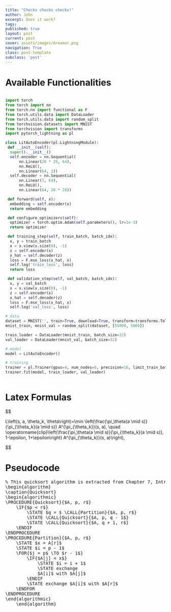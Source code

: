 ```yaml
---
title: "Checks checks checks!"
author: John
excerpt: Does it work?
tags:
published: true
layout: post
current: post
cover: assets/images/dreamer.png
navigation: True
class: post-template
subclass: 'post'
---
```


# Available Functionalities

```python

import torch
from torch import nn
from torch.nn import functional as F
from torch.utils.data import DataLoader
from torch.utils.data import random_split
from torchvision.datasets import MNIST
from torchvision import transforms
import pytorch_lightning as pl

class LitAutoEncoder(pl.LightningModule):
 def __init__(self):
  super().__init__()
  self.encoder = nn.Sequential(
      nn.Linear(28 * 28, 64),
      nn.ReLU(),
      nn.Linear(64, 3))
  self.decoder = nn.Sequential(
      nn.Linear(3, 64),
      nn.ReLU(),
      nn.Linear(64, 28 * 28))

 def forward(self, x):
  embedding = self.encoder(x)
  return embedding

 def configure_optimizers(self):
  optimizer = torch.optim.Adam(self.parameters(), lr=1e-3)
  return optimizer

 def training_step(self, train_batch, batch_idx):
  x, y = train_batch
  x = x.view(x.size(0), -1)
  z = self.encoder(x)    
  x_hat = self.decoder(z)
  loss = F.mse_loss(x_hat, x)
  self.log('train_loss', loss)
  return loss

 def validation_step(self, val_batch, batch_idx):
  x, y = val_batch
  x = x.view(x.size(0), -1)
  z = self.encoder(x)
  x_hat = self.decoder(z)
  loss = F.mse_loss(x_hat, x)
  self.log('val_loss', loss)

# data
dataset = MNIST('', train=True, download=True, transform=transforms.ToTensor())
mnist_train, mnist_val = random_split(dataset, [55000, 5000])

train_loader = DataLoader(mnist_train, batch_size=32)
val_loader = DataLoader(mnist_val, batch_size=32)

# model
model = LitAutoEncoder()

# training
trainer = pl.Trainer(gpus=4, num_nodes=8, precision=16, limit_train_batches=0.5)
trainer.fit(model, train_loader, val_loader)
    
```

# Latex Formulas

$$

L\left(s, a, \theta_k, \theta\right)=\min \left(\frac{\pi_\theta(a \mid s)}{\pi_{\theta_k}(a \mid s)} A^{\pi_{\theta_k}}(s, a), \quad \operatorname{clip}\left(\frac{\pi_\theta(a \mid s)}{\pi_{\theta_k}(a \mid s)}, 1-\epsilon, 1+\epsilon\right) A^{\pi_{\theta_k}}(s, a)\right),

$$

# Pseudocode

<pre id="quicksort" class="pseudocode" style="display:hidden;">
% This quicksort algorithm is extracted from Chapter 7, Introduction to Algorithms (3rd edition)
\begin{algorithm}
\caption{Quicksort}
\begin{algorithmic}
\PROCEDURE{Quicksort}{$A, p, r$}
    \IF{$p < r$}
        \STATE $q = $ \CALL{Partition}{$A, p, r$}
        \STATE \CALL{Quicksort}{$A, p, q - 1$}
        \STATE \CALL{Quicksort}{$A, q + 1, r$}
    \ENDIF
\ENDPROCEDURE
\PROCEDURE{Partition}{$A, p, r$}
    \STATE $x = A[r]$
    \STATE $i = p - 1$
    \FOR{$j = p$ \TO $r - 1$}
        \IF{$A[j] < x$}
            \STATE $i = i + 1$
            \STATE exchange
            $A[i]$ with $A[j]$
        \ENDIF
        \STATE exchange $A[i]$ with $A[r]$
    \ENDFOR
\ENDPROCEDURE
\end{algorithmic}
    \end{algorithm}
</pre>
